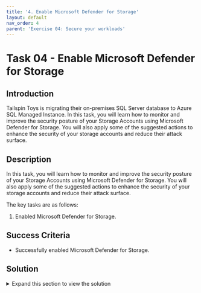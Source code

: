 ```yaml
---
title: '4. Enable Microsoft Defender for Storage'
layout: default
nav_order: 4
parent: 'Exercise 04: Secure your workloads'
---
```


# Task 04 - Enable Microsoft Defender for Storage

## Introduction

Tailspin Toys is migrating their on-premises SQL Server database to Azure SQL Managed Instance. In this task, you will learn how to monitor and improve the security posture of your Storage Accounts using Microsoft Defender for Storage. You will also apply some of the suggested actions to enhance the security of your storage accounts and reduce their attack surface.

## Description

In this task, you will learn how to monitor and improve the security posture of your Storage Accounts using Microsoft Defender for Storage. You will also apply some of the suggested actions to enhance the security of your storage accounts and reduce their attack surface.

The key tasks are as follows:
1. Enabled Microsoft Defender for Storage.

## Success Criteria

* Successfully enabled Microsoft Defender for Storage.

## Solution

<details markdown="block">
<summary>Expand this section to view the solution</summary>

1. Sign in to the [Azure Portal](https://portal.azure.com). Ensure that you're using a subscription associated with the same resources you created during the lab set up.

    {: .highlight }
    > If you're using Azure Gov, sign in to the [Azure Gov Portal](https://portal.azure.us).

2. In the **Search resources, services, and docs** box at the top of the portal, search for **Microsoft Defender for Cloud**, then select the **Microsoft Defender for Cloud** service.

3. In the **Management** section, select **Environment settings**.

4. Select the relevant subscription.

5. On the **Defender plans** page, locate the **Storage** plan and toggle the **Status** to On.

6. Select **Save**.

</details>
